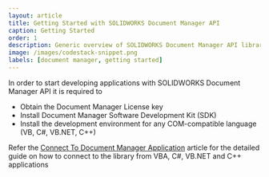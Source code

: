 ```yaml
---
layout: article
title: Getting Started with SOLIDWORKS Document Manager API
caption: Getting Started
order: 1
description: Generic overview of SOLIDWORKS Document Manager API library
image: /images/codestack-snippet.png
labels: [document manager, getting started]
---
```

In order to start developing applications with SOLIDWORKS Document Manager API it is required to

* Obtain the Document Manager License key
* Install Document Manager Software Development Kit (SDK)
* Install the development environment for any COM-compatible language (VB, C#, VB.NET, C++)

Refer the [Connect To Document Manager Application](create-connection) article for the detailed guide on how to connect to the library from VBA, C#, VB.NET and C++ applications